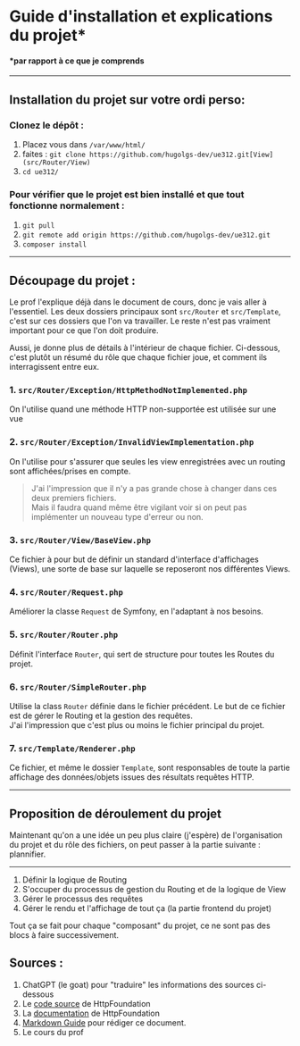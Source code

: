 # Guide d'installation et explications du projet*

#### *par rapport à ce que je comprends

---

## Installation du projet sur votre ordi perso:

### Clonez le dépôt :

1. Placez vous dans ```/var/www/html/``` 
2. faites : ```git clone https://github.com/hugolgs-dev/ue312.git[View](src/Router/View)```
3. ```cd ue312/```

### Pour vérifier que le projet est bien installé et que tout fonctionne normalement :

1. ```git pull``` 
2. ```git remote add origin https://github.com/hugolgs-dev/ue312.git```
3. ```composer install```

---

## Découpage du projet :

Le prof l'explique déjà dans le document de cours, donc je vais aller à l'essentiel.
Les deux dossiers principaux sont ```src/Router``` et ```src/Template```, c'est sur ces dossiers que l'on va travailler. 
Le reste n'est pas vraiment important pour ce que l'on doit produire.

Aussi, je donne plus de détails à l'intérieur de chaque fichier. Ci-dessous, c'est plutôt un résumé du rôle que chaque fichier joue, et comment ils interragissent entre eux.


### 1. ```src/Router/Exception/HttpMethodNotImplemented.php```

On l'utilise quand une méthode HTTP non-supportée est utilisée sur une vue

### 2. ```src/Router/Exception/InvalidViewImplementation.php```

On l'utilise pour s'assurer que seules les view enregistrées avec un routing sont affichées/prises en compte.

> J'ai l'impression que il n'y a pas grande chose à changer dans ces deux premiers fichiers. <br>
> Mais il faudra quand même être vigilant voir si on peut pas implémenter un nouveau type d'erreur ou non.

### 3. ```src/Router/View/BaseView.php```

Ce fichier à pour but de définir un standard d'interface d'affichages (Views), une sorte de base sur laquelle se reposeront nos différentes Views.

### 4. ```src/Router/Request.php```

Améliorer la classe ```Request``` de Symfony, en l'adaptant à nos besoins. 

### 5. ```src/Router/Router.php```

Définit l'interface ```Router```, qui sert de structure pour toutes les Routes du projet.

### 6. ```src/Router/SimpleRouter.php```

Utilise la class ```Router``` définie dans le fichier précédent. Le but de ce fichier est de gérer le Routing et la gestion des requêtes. <br>
J'ai l'impression que c'est plus ou moins le fichier principal du projet.

### 7. ```src/Template/Renderer.php```

Ce fichier, et même le dossier ```Template```, sont responsables de toute la partie affichage des données/objets issues des résultats requêtes HTTP.

---

## Proposition de déroulement du projet

Maintenant qu'on a une idée un peu plus claire (j'espère) de l'organisation du projet et du rôle des fichiers, on peut passer à la partie suivante : plannifier.

---

1. Définir la logique de Routing
2. S'occuper du processus de gestion du Routing et de la logique de View
3. Gérer le processus des requêtes
4. Gérer le rendu et l'affichage de tout ça (la partie frontend du projet)

Tout ça se fait pour chaque "composant" du projet, ce ne sont pas des blocs à faire successivement.

## Sources :

1. ChatGPT (le goat) pour "traduire" les informations des sources ci-dessous
2. Le [code source](https://github.com/symfony/http-foundation) de HttpFoundation
3. La [documentation](https://symfony.com/doc/current/components/http_foundation.html) de HttpFoundation
4. [Markdown Guide](https://www.markdownguide.org/basic-syntax/) pour rédiger ce document.
5. Le cours du prof